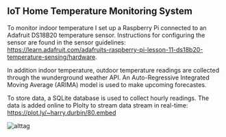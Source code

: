 ## IoT Home Temperature Monitoring System

To monitor indoor temperature I set up a Raspberry Pi connected to an Adafruit DS18B20 temperature sensor. Instructions for configuring the sensor are found in the sensor guidelines: https://learn.adafruit.com/adafruits-raspberry-pi-lesson-11-ds18b20-temperature-sensing/hardware. <br/>

In addition indoor temperature, outdoor temperature readings are collected through the wunderground weather API. An Auto-Regressive Integrated Moving Average (ARIMA) model is used to make upcoming forecastes. <br/>

To store data, a SQLite database is used to collect hourly readings. The data is added online to Plolty to stream data stream in real-time: https://plot.ly/~harry.durbin/80.embed

![alttag](https://github.com/harrydurbin/temperature-monitoring/blob/master/img/stream.png)

